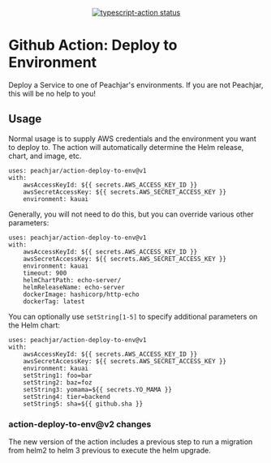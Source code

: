 <p align="center">
  <a href="https://github.com/peachjar/action-deploy-to-env/actions"><img alt="typescript-action status" src="https://github.com/peachjar/action-deploy-to-env/workflows/build-test/badge.svg"></a>
</p>

# Github Action: Deploy to Environment

Deploy a Service to one of Peachjar's environments.  If you are not Peachjar, this will be no help to you!

## Usage

Normal usage is to supply AWS credentials and the environment you want to deploy to.  The action will automatically determine the Helm release, chart, and image, etc.

```
uses: peachjar/action-deploy-to-env@v1
with:
    awsAccessKeyId: ${{ secrets.AWS_ACCESS_KEY_ID }}
    awsSecretAccessKey: ${{ secrets.AWS_SECRET_ACCESS_KEY }}
    environment: kauai
```

Generally, you will not need to do this, but you can override various other parameters:

```
uses: peachjar/action-deploy-to-env@v1
with:
    awsAccessKeyId: ${{ secrets.AWS_ACCESS_KEY_ID }}
    awsSecretAccessKey: ${{ secrets.AWS_SECRET_ACCESS_KEY }}
    environment: kauai
    timeout: 900
    helmChartPath: echo-server/
    helmReleaseName: echo-server
    dockerImage: hashicorp/http-echo
    dockerTag: latest
```

You can optionally use `setString[1-5]` to specify additional parameters on the Helm chart:

```
uses: peachjar/action-deploy-to-env@v1
with:
    awsAccessKeyId: ${{ secrets.AWS_ACCESS_KEY_ID }}
    awsSecretAccessKey: ${{ secrets.AWS_SECRET_ACCESS_KEY }}
    environment: kauai
    setString1: foo=bar
    setString2: baz=foz
    setString3: yomama=${{ secrets.YO_MAMA }}
    setString4: tier=backend
    setString5: sha=${{ github.sha }}
```
### action-deploy-to-env@v2 changes
The new version of the action includes a previous step to run a migration from helm2 to helm 3 previous to execute the helm upgrade. 